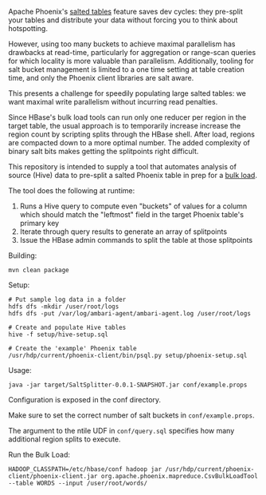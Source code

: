 Apache Phoenix's [salted tables](http://phoenix.apache.org/salted.html) feature saves dev cycles: they pre-split your tables and distribute your data without forcing you to think about hotspotting.

However, using too many buckets to achieve maximal parallelism has drawbacks at read-time, particularly for aggregation or range-scan queries for which locality is more valuable than parallelism. Additionally, tooling for salt bucket management is limited to a one time setting at table creation time, and only the Phoenix client libraries are salt aware.

This presents a challenge for speedily populating large salted tables: we want maximal write parallelism without incurring read penalties.

Since HBase's bulk load tools can run only one reducer per region in the target table, the usual approach is to temporarily increase increase the region count by scripting splits through the HBase shell. After load, regions are compacted down to a more optimal number. The added complexity of binary salt bits makes getting the splitpoints right difficult.

This repository is intended to supply a tool that automates analysis of source (Hive) data to pre-split a salted Phoenix table in prep for a [bulk load](http://phoenix.apache.org/bulk_dataload.html).

The tool does the following at runtime:
1. Runs a Hive query to compute even "buckets" of values for a column which should match the "leftmost" field in the target Phoenix table's primary key
2. Iterate through query results to generate an array of splitpoints
3. Issue the HBase admin commands to split the table at those splitpoints

Building:
```
mvn clean package
```

Setup:
```
# Put sample log data in a folder
hdfs dfs -mkdir /user/root/logs
hdfs dfs -put /var/log/ambari-agent/ambari-agent.log /user/root/logs

# Create and populate Hive tables
hive -f setup/hive-setup.sql

# Create the 'example' Phoenix table
/usr/hdp/current/phoenix-client/bin/psql.py setup/phoenix-setup.sql
```

Usage:
```
java -jar target/SaltSplitter-0.0.1-SNAPSHOT.jar conf/example.props
```

Configuration is exposed in the conf directory.

Make sure to set the correct number of salt buckets in `conf/example.props`.

The argument to the ntile UDF in `conf/query.sql` specifies how many additional region splits to execute.

Run the Bulk Load:
```
HADOOP_CLASSPATH=/etc/hbase/conf hadoop jar /usr/hdp/current/phoenix-client/phoenix-client.jar org.apache.phoenix.mapreduce.CsvBulkLoadTool --table WORDS --input /user/root/words/
```
